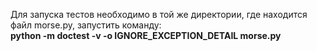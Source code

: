 Для запуска тестов необходимо в той же директории, где находится файл morse.py, запустить команду: <br>
**python -m doctest -v -o IGNORE_EXCEPTION_DETAIL morse.py**
